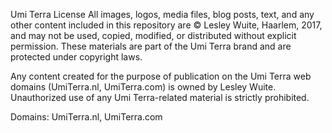 Umi Terra License
All images, logos, media files, blog posts, text, and any other content included in this repository are © Lesley Wuite, Haarlem, 2017, and may not be used, copied, modified, or distributed without explicit permission. These materials are part of the Umi Terra brand and are protected under copyright laws.

Any content created for the purpose of publication on the Umi Terra web domains (UmiTerra.nl, UmiTerra.com) is owned by Lesley Wuite. Unauthorized use of any Umi Terra-related material is strictly prohibited.

Domains: UmiTerra.nl, UmiTerra.com